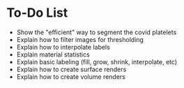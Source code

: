 # To-Do List
- Show the "efficient" way to segment the covid platelets
- Explain how to filter images for thresholding
- Explain how to interpolate labels
- Explain material statistics 
- Explain basic labeling (fill, grow, shrink, interpolate, etc)
- Explain how to create surface renders
- Explain how to create volume renders
